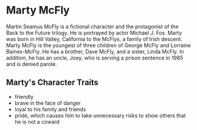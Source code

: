 # Marty McFly

Martin Seamus McFly is a fictional character and the protagonist of the Back to the Future trilogy. He is portrayed by actor Michael J. Fox.
Marty was born in Hill Valley, California to the McFlys, a family of Irish descent.
Marty McFly is the youngest of three children of George McFly and Lorraine Baines-McFly. He has a brother, Dave McFly, and a sister, Linda McFly. In addition, he has an uncle, Joey, who is serving a prison sentence in 1985 and is denied parole. 

## Marty's Character Traits
* friendly
* brave in the face of danger
* loyal to his family and friends
* pride, which causes him to take unnecessary risks to show others that he is not a coward

